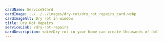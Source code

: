 ```yaml
---
cardName: Service5Card
cardImage: ../../../images/dry-rot/dry_rot_repairs_card.webp
cardImageAlt: Dry rot in window
title: Dry Rot Repairs
serviceLink: /dry-rot-repairs
cardDescription: <div>Dry rot in your home can create thousands of dollars of damage in a short period of time.</div><div>Once noticed, call us right away.</div>
---
```

